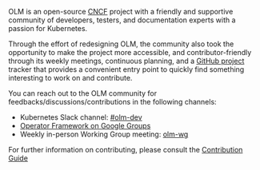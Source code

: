 
OLM is an open-source [CNCF](https://www.cncf.io/) project with a friendly and supportive community of developers, testers,
 and documentation experts with a passion for Kubernetes.

Through the effort of redesigning OLM, the community also took the opportunity to make the project more accessible, 
and contributor-friendly through its weekly meetings, continuous planning, and a [GitHub project](https://github.com/orgs/operator-framework/projects/8/)
 tracker that provides a convenient entry point to quickly find something interesting to work on and contribute.

You can reach out to the OLM community for feedbacks/discussions/contributions in the following channels:

* Kubernetes Slack channel: [#olm-dev](https://kubernetes.slack.com/messages/olm-dev)
* [Operator Framework on Google Groups](https://groups.google.com/forum/#!forum/operator-framework)
* Weekly in-person Working Group meeting: [olm-wg](https://github.com/operator-framework/community#operator-lifecycle-manager-working-group)

For further information on contributing, please consult the [Contribution Guide](../contribute/contributing.md)